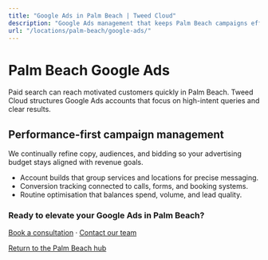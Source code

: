 ```yaml
---
title: "Google Ads in Palm Beach | Tweed Cloud"
description: "Google Ads management that keeps Palm Beach campaigns efficient and measurable."
url: "/locations/palm-beach/google-ads/"
---
```


# Palm Beach Google Ads

Paid search can reach motivated customers quickly in Palm Beach. Tweed Cloud structures Google Ads accounts that focus on high-intent queries and clear results.

## Performance-first campaign management

We continually refine copy, audiences, and bidding so your advertising budget stays aligned with revenue goals.

- Account builds that group services and locations for precise messaging.
- Conversion tracking connected to calls, forms, and booking systems.
- Routine optimisation that balances spend, volume, and lead quality.

### Ready to elevate your Google Ads in Palm Beach?

[Book a consultation](/consultation/) · [Contact our team](/contact/)

[Return to the Palm Beach hub](/locations/palm-beach/)
